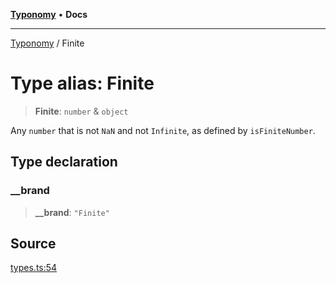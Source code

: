 [**Typonomy**](../README.md) • **Docs**

***

[Typonomy](../globals.md) / Finite

# Type alias: Finite

> **Finite**: `number` & `object`

Any `number` that is not `NaN` and not `Infinite`,
as defined by `isFiniteNumber`.

## Type declaration

### \_\_brand

> **\_\_brand**: `"Finite"`

## Source

[types.ts:54](https://github.com/softcraft-development/typonomy/blob/eea886e2cab97560257369acf8e7d17e5016c6e5/src/types.ts#L54)
